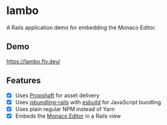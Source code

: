 # lambo

A Rails application demo for embedding the Monaco Editor.

## Demo

https://lambo.fly.dev/

## Features

- [x] Uses [Propshaft](https://github.com/rails/propshaft) for asset delivery
- [x] Uses [jsbundling-rails](https://github.com/rails/jsbundling-rails) with [esbuild](https://esbuild.github.io/) for JavaScript bundling
- [x] Uses plain regular NPM instead of Yarn
- [x] Embeds the [Monaco Editor](https://microsoft.github.io/monaco-editor/) in a Rails view
